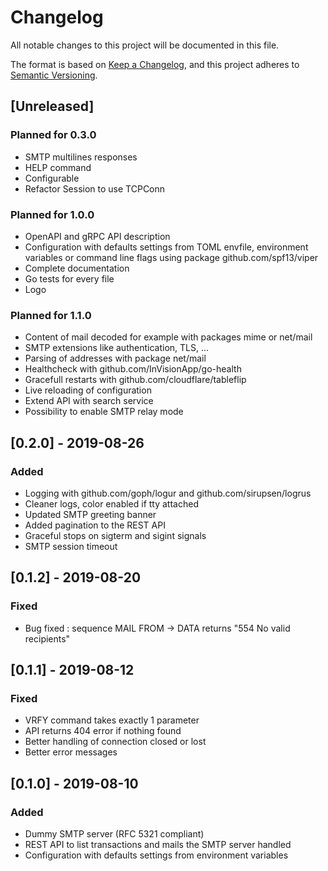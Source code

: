 # Changelog

All notable changes to this project will be documented in this file.

The format is based on [Keep a Changelog](https://keepachangelog.com/en/1.0.0/),
and this project adheres to [Semantic Versioning](https://semver.org/spec/v2.0.0.html).

## [Unreleased]

### Planned for 0.3.0

- SMTP multilines responses
- HELP command
- Configurable
- Refactor Session to use TCPConn

### Planned for 1.0.0

- OpenAPI and gRPC API description
- Configuration with defaults settings from TOML envfile, environment variables
  or command line flags using package github.com/spf13/viper
- Complete documentation
- Go tests for every file
- Logo

### Planned for 1.1.0

- Content of mail decoded for example with packages mime or net/mail
- SMTP extensions like authentication, TLS, ...
- Parsing of addresses with package net/mail
- Healthcheck with github.com/InVisionApp/go-health
- Gracefull restarts with github.com/cloudflare/tableflip
- Live reloading of configuration
- Extend API with search service
- Possibility to enable SMTP relay mode

## [0.2.0] - 2019-08-26

### Added

- Logging with github.com/goph/logur and github.com/sirupsen/logrus
- Cleaner logs, color enabled if tty attached
- Updated SMTP greeting banner
- Added pagination to the REST API
- Graceful stops on sigterm and sigint signals
- SMTP session timeout

## [0.1.2] - 2019-08-20

### Fixed

- Bug fixed : sequence MAIL FROM -> DATA returns "554 No valid recipients"

## [0.1.1] - 2019-08-12

### Fixed

- VRFY command takes exactly 1 parameter
- API returns 404 error if nothing found
- Better handling of connection closed or lost
- Better error messages

## [0.1.0] - 2019-08-10

### Added

- Dummy SMTP server (RFC 5321 compliant)
- REST API to list transactions and mails the SMTP server handled
- Configuration with defaults settings from environment variables

